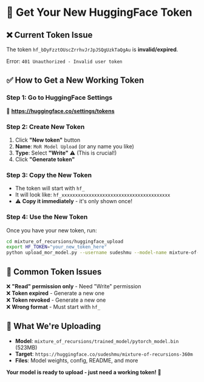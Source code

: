 # 🔑 Get Your New HuggingFace Token

## ❌ Current Token Issue

The token `hf_bDyFzztOUscZrrhvJrJpJSQgUzkTaQgAu` is **invalid/expired**.

Error: `401 Unauthorized - Invalid user token`

## ✅ How to Get a New Working Token

### Step 1: Go to HuggingFace Settings
🔗 **https://huggingface.co/settings/tokens**

### Step 2: Create New Token
1. Click **"New token"** button
2. **Name**: `MoR Model Upload` (or any name you like)
3. **Type**: Select **"Write"** ⚠️ (This is crucial!)
4. Click **"Generate token"**

### Step 3: Copy the New Token
- The token will start with `hf_`
- It will look like: `hf_xxxxxxxxxxxxxxxxxxxxxxxxxxxxxxxxxxxxxxxx`
- ⚠️ **Copy it immediately** - it's only shown once!

### Step 4: Use the New Token
Once you have your new token, run:

```bash
cd mixture_of_recursions/huggingface_upload
export HF_TOKEN="your_new_token_here"
python upload_mor_model.py --username sudeshmu --model-name mixture-of-recursions-360m
```

## 🚨 Common Token Issues

❌ **"Read" permission only** - Need "Write" permission  
❌ **Token expired** - Generate a new one  
❌ **Token revoked** - Generate a new one  
❌ **Wrong format** - Must start with `hf_`

## 🎯 What We're Uploading

- **Model**: `mixture_of_recursions/trained_model/pytorch_model.bin` (523MB)
- **Target**: `https://huggingface.co/sudeshmu/mixture-of-recursions-360m`
- **Files**: Model weights, config, README, and more

**Your model is ready to upload - just need a working token! 🚀** 